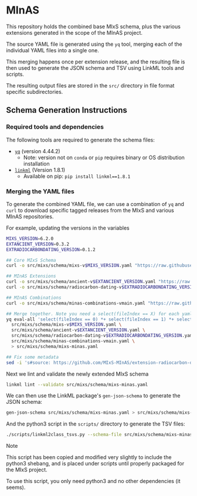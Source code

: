# MInAS

This repository holds the combined base MIxS schema, plus the various extensions generated in the scope of the MInAS project.

The source YAML file is generated using the `yq` tool, merging each of the individual YAML files into a single one.

This merging happens once per extension release, and the resulting file is then used to generate the JSON schema and TSV using LinkML tools and scripts.

The resulting output files are stored in the `src/` directory in file format specific subdirectories.

## Schema Generation Instructions

### Required tools and dependencies

The following tools are required to generate the schema files:

- [`yq`](https://github.com/mikefarah/yq/?tab=readme-ov-file#install) (version 4.44.2)
  - Note: version not on `conda` or `pip` requires binary or OS distribution installation
- [`linkml`](https://github.com/linkml/linkml) (Version 1.8.1)
  - Available on pip: `pip install linkml==1.8.1`

### Merging the YAML files

To generate the combined YAML file, we can use a combination of `yq` and `curl` to download specific tagged releases from the MIxS and various MInAS repositories.

For example, updating the versions in the variables

```bash
MIXS_VERSION=6.2.0
EXTANCIENT_VERSION=0.3.2
EXTRADIOCARBONDATING_VERSION=0.1.2

## Core MIxS Schema
curl -o src/mixs/schema/mixs-v$MIXS_VERSION.yaml "https://raw.githubusercontent.com/GenomicsStandardsConsortium/mixs/v$MIXS_VERSION/src/mixs/schema/mixs.yaml" ## Base MIxS schema

## MInAS Extensions
curl -o src/mixs/schema/ancient-v$EXTANCIENT_VERSION.yaml "https://raw.githubusercontent.com/MIxS-MInAS/extension-ancient/v$EXTANCIENT_VERSION/src/mixs/schema/ancient.yml" ## Ancient DNA extension
curl -o src/mixs/schema/radiocarbon-dating-v$EXTRADIOCARBONDATING_VERSION.yaml "https://raw.githubusercontent.com/MIxS-MInAS/extension-radiocarbon-dating/v$EXTRADIOCARBONDATING_VERSION/src/mixs/schema/radiocarbon-dating.yml" ## Radiocarbon extension

## MInAS Combinations
curl -o src/mixs/schema/minas-combinations-vmain.yaml "https://raw.githubusercontent.com/MIxS-MInAS/minas-combinations/main/src/mixs/schema/minas-combinations.yaml" ## Combinations

## Merge together. Note you need a select(fileIndex == X) for each yaml file!
yq eval-all 'select(fileIndex == 0) *+ select(fileIndex == 1) *+ select(fileIndex == 2) *+ select(fileIndex == 3)' \
  src/mixs/schema/mixs-v$MIXS_VERSION.yaml \
  src/mixs/schema/ancient-v$EXTANCIENT_VERSION.yaml \
  src/mixs/schema/radiocarbon-dating-v$EXTRADIOCARBONDATING_VERSION.yaml \
  src/mixs/schema/minas-combinations-vmain.yaml \
  > src/mixs/schema/mixs-minas.yaml

## Fix some metadata
sed -i 's#source: https://github.com/MIxS-MInAS/extension-radiocarbon-dating/raw/main/proposals/0.1.0/extension-radiocarbon-dating-v0_1_0.csv#source: https://github.com/MIxS-MInAS/MInAS/#g' src/mixs/schema/mixs-minas.yaml
```

Next we lint and validate the newly extended MIxS schema

```bash
linkml lint --validate src/mixs/schema/mixs-minas.yaml
```

We can then use the LinkML package's `gen-json-schema` to generate the JSON schema:

```bash
gen-json-schema src/mixs/schema/mixs-minas.yaml > src/mixs/schema/mixs-minas.json
```

And the python3 script in the `scripts/` directory to generate the TSV files:

```bash
./scripts/linkml2class_tsvs.py --schema-file src/mixs/schema/mixs-minas.yaml --output-dir project/class-model-tsvs/
```

> [!Note]
> This script has been copied and modified very slightly to include the python3 shebang, and is placed under scripts until properly packaged for the MIxS project.
>
> To use this script, you only need python3 and no other dependencies (it seems).
